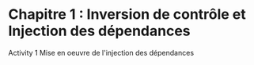 # Chapitre 1 : Inversion de contrôle et Injection des dépendances
Activity 1
Mise en oeuvre de l'injection des dépendances
